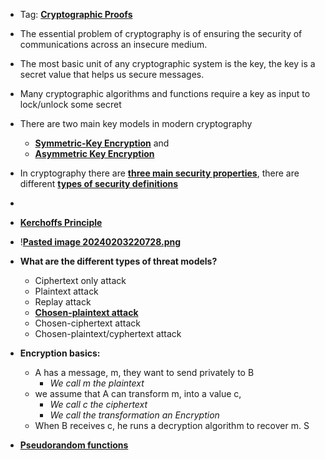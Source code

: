 - Tag: **[Cryptographic Proofs](../notes/Cryptographic_Proofs)**

- The essential problem of cryptography is of ensuring the security of communications across an insecure medium. 
- The most basic unit of any cryptographic system is the key, the key is a secret value that helps us secure messages.
- Many cryptographic algorithms and functions require a key as input to lock/unlock some secret

- There are two main key models in modern cryptography
	- **[Symmetric-Key Encryption](../notes/Symmetric-Key_Encryption)** and 
	- **[Asymmetric Key Encryption](../notes/Asymmetric_Key_Encryption)**
	
- In cryptography there are **[three main security properties](../notes/three_main_security_properties)**, there are different **[types of security definitions](../notes/types_of_security_definitions)**
- 

- **[Kerchoffs Principle](../notes/Kerchoffs_Principle)** 
- !**[Pasted image 20240203220728.png](../notes/Pasted_image_20240203220728.png)**

- **What are the different types of threat models?**
	- Ciphertext only attack 
	- Plaintext attack
	- Replay attack
	- ****[Chosen-plaintext attack](../notes/Chosen-plaintext_attack)**** 
	- Chosen-ciphertext attack
	- Chosen-plaintext/cyphertext attack 
	

- **Encryption basics:**
	- A has a message, m, they want to send privately to B 
		- *We call m the plaintext*
	- we assume that A can transform m, into a value c,
		- *We call c the ciphertext* 
		- *We call the transformation an Encryption*
	- When B receives c, he runs a decryption algorithm to recover m. S




- **[Pseudorandom functions](../notes/Pseudorandom_functions)**